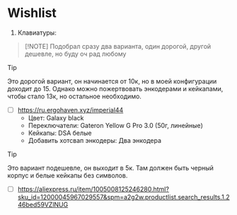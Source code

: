 # Wishlist

1. Клавиатуры:

> [!NOTE] Подобрал сразу два варианта, один дорогой, другой дешевле, но буду оч рад любому

> [!TIP]
> Это дорогой вариант, он начинается от 10к, но в моей конфигурации доходит до 15.
> Однако можно пожертвовать энкодерами и кейкапами, чтобы стало 13к, но остальное необходимо.

- [ ] https://ru.ergohaven.xyz/imperial44
     - Цвет: Galaxy black
     - Переключатели: Gateron Yellow G Pro 3.0 (50г, линейные) 
     - Кейкапы: DSA белые
     - Добавить хотсвап энкодеры: Два энкодера

> [!TIP]
> Это вариант подешевле, он выходит в 5к.
> Там должен быть черный корпус и белые кейкапы без символов.

- [ ] https://aliexpress.ru/item/1005008125246280.html?sku_id=12000045967029557&spm=a2g2w.productlist.search_results.1.246bed59VZlNUG
